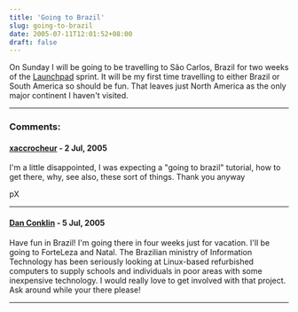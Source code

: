 ```yaml
---
title: 'Going to Brazil'
slug: going-to-brazil
date: 2005-07-11T12:01:52+08:00
draft: false
---
```


On Sunday I will be going to be travelling to São Carlos, Brazil for two
weeks of the [Launchpad](https://launchpad.ubuntu.com/) sprint. It will
be my first time travelling to either Brazil or South America so should
be fun. That leaves just North America as the only major continent I
haven\'t visited.

---
### Comments:
#### [xaccrocheur](http://halluci.net) - <time datetime="2005-07-12 18:49:44">2 Jul, 2005</time>

I\'m a little disappointed, I was expecting a \"going to brazil\"
tutorial, how to get there, why, see also, these sort of things. Thank
you anyway

pX

---
#### [Dan Conklin](http://www.louddata.com) - <time datetime="2005-07-15 04:34:48">5 Jul, 2005</time>

Have fun in Brazil! I\'m going there in four weeks just for vacation.
I\'ll be going to ForteLeza and Natal. The Brazilian ministry of
Information Technology has been seriously looking at Linux-based
refurbished computers to supply schools and individuals in poor areas
with some inexpensive technology. I would really love to get involved
with that project. Ask around while your there please!

---
